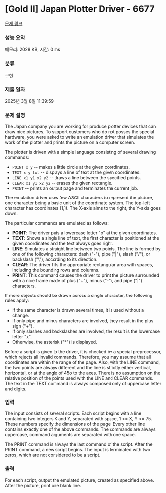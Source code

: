 # [Gold II] Japan Plotter Driver - 6677 

[문제 링크](https://www.acmicpc.net/problem/6677) 

### 성능 요약

메모리: 2028 KB, 시간: 0 ms

### 분류

구현

### 제출 일자

2025년 3월 8일 11:39:59

### 문제 설명

<p>The Japan company you are working for produce plotter devices that can draw nice pictures. To support customers who do not posses the special hardware, you were asked to write an emulation driver that simulates the work of the plotter and prints the picture on a computer screen.</p>

<p>The plotter is driven with a simple language consisting of several drawing commands:</p>

<ul>
	<li><code>POINT x y</code> -- makes a little circle at the given coordinates.</li>
	<li><code>TEXT x y txt</code> -- displays a line of text at the given coordinates.</li>
	<li><code>LINE x1 y1 x2 y2</code> -- draws a line between the specified points.</li>
	<li><code>CLEAR x1 y1 x2 y2</code> -- erases the given rectangle.</li>
	<li><code>PRINT</code> -- prints an output page and terminates the current job.</li>
</ul>

<p>The emulation driver uses few ASCII characters to represent the picture, one character being a basic unit of the coordinate system. The top-left character has coordinates (1,1). The X-axis aims to the right, the Y-axis goes down.</p>

<p>The particular commands are emulated as follows:</p>

<ul>
	<li><strong>POINT</strong>: The driver puts a lowercase letter "o" at the given coordinates.</li>
	<li><strong>TEXT</strong>: Shows a single line of text, the first character is positioned at the given coordinates and the text always goes right.</li>
	<li><strong>LINE</strong>: Simulates a straight line between two points. The line is formed by one of the following characters: dash ("-"), pipe ("|"), slash ("/"), or backslash ("\"), according to its direction.</li>
	<li><strong>CLEAR</strong>: The driver fills the appropriate rectangular area with spaces, including the bounding rows and columns.</li>
	<li><strong>PRINT</strong>: This command causes the driver to print the picture surrounded with a nice frame made of plus ("+"), minus ("-"), and pipe ("|") characters.</li>
</ul>

<p>If more objects should be drawn across a single character, the following rules apply:</p>

<ul>
	<li>If the same character is drawn several times, it is used without a change.</li>
	<li>If only pipe and minus characters are involved, they result in the plus sign ("+").</li>
	<li>If only slashes and backslashes are involved, the result is the lowercase letter "x".</li>
	<li>Otherwise, the asterisk ("*") is displayed.</li>
</ul>

<p>Before a script is given to the driver, it is checked by a special preprocessor, which rejects all invalid commands. Therefore, you may assume that all coordinates are within the range of the page. Also, with the LINE command, the two points are always different and the line is strictly either vertical, horizontal, or at the angle of 45o to the axes. There is no assumption on the relative position of the points used with the LINE and CLEAR commands. The text in the TEXT command is always composed only of uppercase letter and digits.</p>

### 입력 

 <p>The input consists of several scripts. Each script begins with a line containing two integers X and Y, separated with space, 1 <= X, Y <= 75. These numbers specify the dimensions of the page. Every other line contains exactly one of the above commands. The commands are always uppercase, command arguments are separated with one space.</p>

<p>The PRINT command is always the last command of the script. After the PRINT command, a new script begins. The input is terminated with two zeros, which are not considered to be a script.</p>

### 출력 

 <p>For each script, output the emulated picture, created as specified above. After the picture, print one blank line.</p>

<p> </p>

